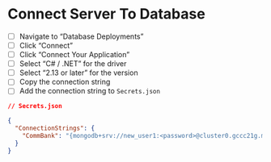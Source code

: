 # Connect Server To Database

- [ ] Navigate to “Database Deployments”
- [ ] Click “Connect”
- [ ] Click “Connect Your Application”
- [ ] Select “C# / .NET” for the driver
- [ ] Select “2.13 or later” for the version
- [ ] Copy the connection string
- [ ] Add the connection string to `Secrets.json`

```json
// Secrets.json

{
  "ConnectionStrings": {
    "CommBank": "{mongodb+srv://new_user1:<password>@cluster0.gccc21g.mongodb.net/?retryWrites=true&w=majority}"
  }
}
```
